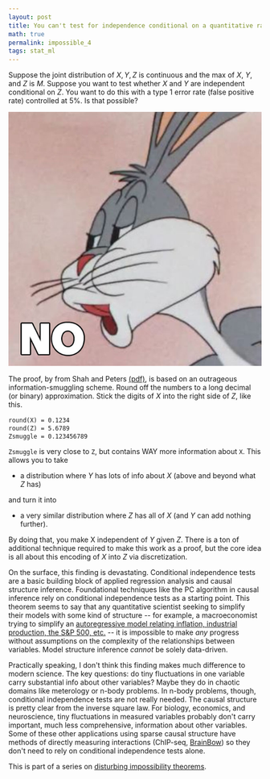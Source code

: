 ```yaml
---
layout: post
title: You can't test for independence conditional on a quantitative random variable.
math: true
permalink: impossible_4
tags: stat_ml
---
```


Suppose the joint distribution of $X, Y, Z$ is continuous and the max of $X$, $Y$, and $Z$ is $M$. Suppose you want to test whether $X$ and $Y$ are independent conditional on $Z$. You want to do this with a type 1 error rate (false positive rate) controlled at 5%. Is that possible?

![The meme where Bugs Bunny smugly says "No."](images/BugsBunnyNo.jpg)

The proof, by from Shah and Peters [(pdf)](https://arxiv.org/pdf/1804.07203.pdf), is based on an outrageous information-smuggling scheme. Round off the numbers to a long decimal (or binary) approximation. Stick the digits of $X$ into the right side of $Z$, like this.

    round(X) = 0.1234
    round(Z) = 5.6789
    Zsmuggle = 0.123456789

`Zsmuggle` is very close to `Z`, but contains WAY more information about `X`. This allows you to take 

- a distribution where $Y$ has lots of info about $X$ (above and beyond what $Z$ has)

and turn it into 

- a very similar distribution where $Z$ has all of $X$ (and $Y$ can add nothing further). 

By doing that, you make X independent of $Y$ given $Z$. There is a ton of additional technique required to make this work as a proof, but the core idea is all about this encoding of $X$ into $Z$ via discretization.

On the surface, this finding is devastating. Conditional independence tests are a basic building block of applied regression analysis and causal structure inference. Foundational techniques like the PC algorithm in causal inference rely on conditional independence tests as a starting point. This theorem seems to say that any quantitative scientist seeking to simplify their models with some kind of structure -- for example, a macroeconomist trying to simplify an [autoregressive model relating inflation, industrial production, the S&P 500, etc.](https://www.cmu.edu/dietrich/philosophy/events/workshops-conferences/causal-discovery/hoover.html) -- it is impossible to make *any* progress without assumptions on the complexity of the relationships between variables. Model structure inference *cannot* be solely data-driven. 

Practically speaking, I don't think this finding makes much difference to modern science. The key questions: do tiny fluctuations in one variable carry substantial info about other variables? Maybe they do in chaotic domains like meterology or n-body problems. In n-body problems, though, conditional independence tests are not really needed. The causal structure is pretty clear from the inverse square law. For biology, economics, and neuroscience, tiny fluctuations in measured variables probably don't carry important, much less comprehensive, information about other variables. Some of these other applications using sparse causal structure have methods of directly measuring interactions (ChIP-seq, [BrainBow](https://en.wikipedia.org/wiki/Brainbow)) so they don't need to rely on conditional independence tests alone. 

This is part of a series on [disturbing impossibility theorems](impossible_0).
